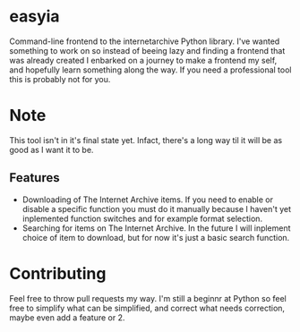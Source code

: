 # easyia
 Command-line frontend to the internetarchive Python library.
I've wanted something to work on so instead of beeing lazy and finding a frontend that was already created I enbarked on a journey to make a frontend my self, and hopefully learn something along the way. If you need a professional tool this is probably not for you.
# Note
This tool isn't in it's final state yet. Infact, there's a long way til it will be as good as I want it to be.
## Features
* Downloading of The Internet Archive items. If you need to enable or disable a specific function you must do it manually because I haven't yet inplemented function switches and for example format selection.
* Searching for items on The Internet Archive. In the future I will inplement choice of item to download, but for now it's just a basic search function.

# Contributing
Feel free to throw pull requests my way. I'm still a beginnr at Python so feel free to simplify what can be simplified, and correct what needs correction, maybe even add a feature or 2.
